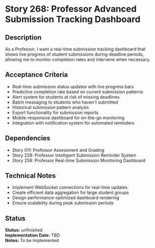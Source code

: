 # Story 268: Professor Advanced Submission Tracking Dashboard

## Description
As a Professor, I want a real-time submission tracking dashboard that shows live progress of student submissions during deadline periods, allowing me to monitor completion rates and intervene when necessary.

## Acceptance Criteria
- Real-time submission status updates with live progress bars
- Predictive completion rate based on current submission patterns
- Alert system for students at risk of missing deadlines
- Batch messaging to students who haven't submitted
- Historical submission pattern analysis
- Export functionality for submission reports
- Mobile-responsive dashboard for on-the-go monitoring
- Integration with notification system for automated reminders

## Dependencies
- Story 011: Professor Assessment and Grading
- Story 228: Professor Intelligent Submission Reminder System
- Story 258: Professor Real-time Submission Monitoring Dashboard

## Technical Notes
- Implement WebSocket connections for real-time updates
- Create efficient data aggregation for large student groups
- Design performance-optimized dashboard rendering
- Ensure scalability during peak submission periods
## Status
**Status:** unfinished  
**Implementation Date:** TBD  
**Notes:** To be implemented
